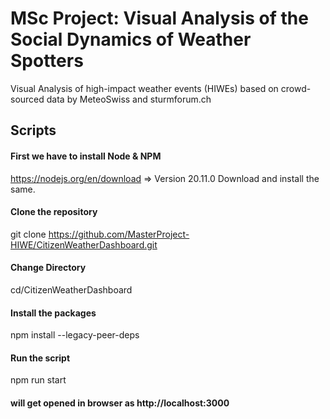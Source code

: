 # MSc Project: Visual Analysis of the Social Dynamics of Weather Spotters
Visual Analysis of high-impact weather events (HIWEs) based on crowd-sourced data by MeteoSwiss and sturmforum.ch

## Scripts
####  First we have to install Node & NPM
https://nodejs.org/en/download => Version 20.11.0
Download and install the same.

####  Clone the repository
git clone https://github.com/MasterProject-HIWE/CitizenWeatherDashboard.git

#### Change Directory
cd/CitizenWeatherDashboard

####  Install the packages
npm install --legacy-peer-deps

####  Run the script
npm run start

#### will get opened in browser as http://localhost:3000

